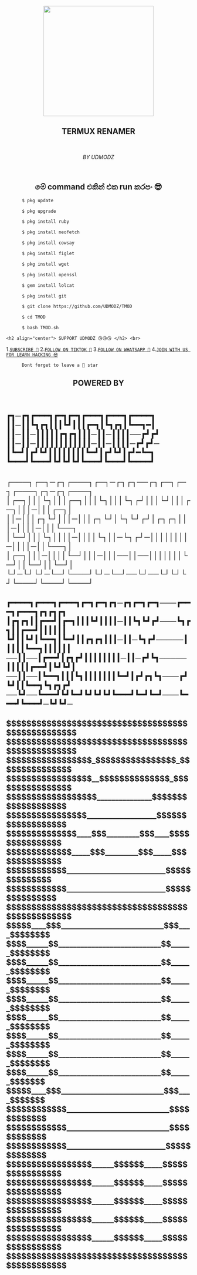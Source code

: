 

<p align="center">
<img src="https://i.ibb.co/ZX737kS/UD-BOT.png" width="300" height="300"/>
</p>
<h2 align="center"> TERMUX RENAMER </h2> <br>
<p align="center"><i>
 BY UDMODZ
 </i></p> <br>

<h2 align="center">   මේ command එකින් එක run කරපං 😎</h2>

```bash
      $ pkg update

      $ pkg upgrade

      $ pkg install ruby

      $ pkg install neofetch

      $ pkg install cowsay

      $ pkg install figlet

      $ pkg install wget

      $ pkg install openssl

      $ gem install lolcat

      $ pkg install git

      $ git clone https://github.com/UDMODZ/TMOD

      $ cd TMOD

      $ bash TMOD.sh 
```          

    <h2 align="center"> SUPPORT UDMODZ 😘😘😘 </h2> <br>

1.[`SUBSCRIBE 🥺`](https://www.youtube.com/@UDMODZ/)
2.[`FOLLOW ON TIKTOK 🥺`](https://www.tiktok.com/@udmodz/)
3.[`FOLLOW ON WHATSAPP 🥺`](https://whatsapp.com/channel/0029Va5e01M3LdQdtjYJjc3K/)
4.[`JOIN WITH US FOR LEARN HACKING 😎`](https://t.me/UDMODZ3/)




          Dont forget to leave a 🌟 star

<h2 align="center" color="red"> POWERED BY  </h2> <br>

<h2 color="blue">
┏┓─┏┓┏━━━┓┏━┓┏━┓┏━━━┓┏━━━┓┏━━━━┓ 
┃┃─┃┃┗┓┏┓┃┃┃┗┛┃┃┃┏━┓┃┗┓┏┓┃┗━━┓━┃ 
┃┃─┃┃─┃┃┃┃┃┏┓┏┓┃┃┃─┃┃─┃┃┃┃──┏┛┏┛ 
┃┃─┃┃─┃┃┃┃┃┃┃┃┃┃┃┃─┃┃─┃┃┃┃─┏┛┏┛─ 
┃┗━┛┃┏┛┗┛┃┃┃┃┃┃┃┃┗━┛┃┏┛┗┛┃┏┛━┗━┓ 
┗━━━┛┗━━━┛┗┛┗┛┗┛┗━━━┛┗━━━┛┗━━━━┛ </h2>
<h2 color="red">
┌───┐┌─┐─┌┐┌───┐┌─┐─┌┐┌┐──┌┐┌─┐┌─┐┌───┐┌┐─┌┐┌───┐ 
│┌─┐│││└┐│││┌─┐│││└┐│││└┐┌┘│││└┘│││┌─┐│││─│││┌─┐│ 
││─│││┌┐└┘│││─│││┌┐└┘│└┐└┘┌┘│┌┐┌┐│││─││││─│││└──┐ 
│└─┘│││└┐││││─││││└┐││─└┐┌┘─││││││││─││││─││└──┐│ 
│┌─┐│││─││││└─┘│││─│││──││──│││││││└─┘││└─┘││└─┘│ 
└┘─└┘└┘─└─┘└───┘└┘─└─┘──└┘──└┘└┘└┘└───┘└───┘└───┘
</h2>
<h2 color="gray">
┏━━━━┓┏━━━┓┏━━━┓┏━┓┏━┓┏┓─┏┓┏━┓┏━┓───┏━━━┓┏━━━┓┏┓┏┓┏┓ 
┃┏┓┏┓┃┃┏━━┛┃┏━┓┃┃┃┗┛┃┃┃┃─┃┃┗┓┗┛┏┛───┗┓┏┓┃┃┏━━┛┃┃┃┃┃┃ 
┗┛┃┃┗┛┃┗━━┓┃┗━┛┃┃┏┓┏┓┃┃┃─┃┃─┗┓┏┛─────┃┃┃┃┃┗━━┓┃┃┃┃┃┃ 
──┃┃──┃┏━━┛┃┏┓┏┛┃┃┃┃┃┃┃┃─┃┃─┏┛┗┓─────┃┃┃┃┃┏━━┛┃┗┛┗┛┃ 
──┃┃──┃┗━━┓┃┃┃┗┓┃┃┃┃┃┃┃┗━┛┃┏┛┏┓┗┓───┏┛┗┛┃┃┗━━┓┗┓┏┓┏┛ 
──┗┛──┗━━━┛┗┛┗━┛┗┛┗┛┗┛┗━━━┛┗━┛┗━┛───┗━━━┛┗━━━┛─┗┛┗┛─    
</h2>
<h2 color="green">
$$$$$$$$$$$$$$$$$$$$$$$$$$$$$$$$$$$$$$$$$$$$$$$$$$
$$$$$$$$$$$$$$$$$$$$$$$$$$$$$$$$$$$$$$$$$$$$$$$$$$
$$$$$$$$$$$$$$$$$_$$$$$$$$$$$$$$$$_$$$$$$$$$$$$$$$
$$$$$$$$$$$$$$$$$__$$$$$$$$$$$$$$_$$$$$$$$$$$$$$$$
$$$$$$$$$$$$$$$$$$_______________$$$$$$$$$$$$$$$$$$$
$$$$$$$$$$$$$$$$___________________$$$$$$$$$$$$$$$$$$
$$$$$$$$$$$$$$____$$$_________$$$____$$$$$$$$$$$$$$$
$$$$$$$$$$$$$_____$$$_________$$$_____$$$$$$$$$$$$$$
$$$$$$$$$$$$___________________________$$$$$$$$$$$$$$
$$$$$$$$$$$$___________________________$$$$$$$$$$$$$$$
$$$$$$$$$$$$$$$$$$$$$$$$$$$$$$$$$$$$$$$$$$$$$$$$$
$$$$$____$$$____________________________$$$____$$$$$$$$
$$$$______$$____________________________$$______$$$$$$$$
$$$$______$$____________________________$$______$$$$$$$$
$$$$______$$____________________________$$______$$$$$$$$
$$$$______$$____________________________$$______$$$$$$$$
$$$$______$$____________________________$$______$$$$$$$$
$$$$______$$____________________________$$______$$$$$$$$
$$$$______$$____________________________$$______$$$$$$$$
$$$$______$$____________________________$$______$$$$$$$
$$$$$____$$$____________________________$$$____$$$$$$$
$$$$$$$$$$$$____________________________$$$$$$$$$$$$
$$$$$$$$$$$$____________________________$$$$$$$$$$$$
$$$$$$$$$$$$___________________________$$$$$$$$$$$$$
$$$$$$$$$$$$$$$$$______$$$$$$_____$$$$$$$$$$$$$$$$
$$$$$$$$$$$$$$$$$______$$$$$$_____$$$$$$$$$$$$$$$$
$$$$$$$$$$$$$$$$$______$$$$$$_____$$$$$$$$$$$$$$$$
$$$$$$$$$$$$$$$$$______$$$$$$_____$$$$$$$$$$$$$$$$
$$$$$$$$$$$$$$$$$______$$$$$$_____$$$$$$$$$$$$$$$$
$$$$$$$$$$$$$$$$$$$$$$$$$$$$$$$$$$$$$$$$$$$$$$$$
</h2>
